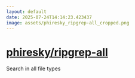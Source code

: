 ```yaml
---
layout: default
date: 2025-07-24T14:14:23.423437
image: assets/phiresky_ripgrep-all_cropped.png
---
```


# [phiresky/ripgrep-all](https://github.com/phiresky/ripgrep-all)

Search in all file types

